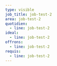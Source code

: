 ```yaml
---
type: visible
job_title: job-test-2
area: job-test-2
quotidien:
  - line: job-test-2
ideal:
  - line: job-test-2
offrons:
  - line: job-test-2
requis:
  - line: job-test-2
---
```

